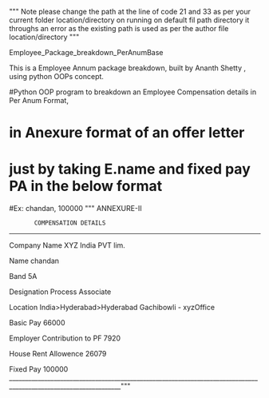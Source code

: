 """
   Note please change the path at the line of code  21 and 33 as per your current folder location/directory
   on running on default fil path directory it throughs an error as the existing path is used as per the author file location/directory
"""

Employee_Package_breakdown_PerAnumBase

This is a Employee Annum package breakdown, built by Ananth Shetty , using python OOPs concept.

#Python OOP program to breakdown an Employee Compensation details in Per Anum Format,

# in Anexure format of an offer letter 

# just by taking E.name and fixed pay PA in the below format

#Ex: chandan, 100000
"""
              ANNEXURE-II
              
           COMPENSATION DETAILS
           
_______________________________________________________________________

Company Name                    XYZ India PVT lim.

Name                            chandan

Band                            5A

Designation                     Process Associate

Location                        India>Hyderabad>Hyderabad Gachibowli - xyzOffice

Basic Pay                       66000

Employer Contribution to PF     7920

House Rent Allowence            26079

Fixed Pay                       100000
_________________________________________________________________________________________________________________"""
